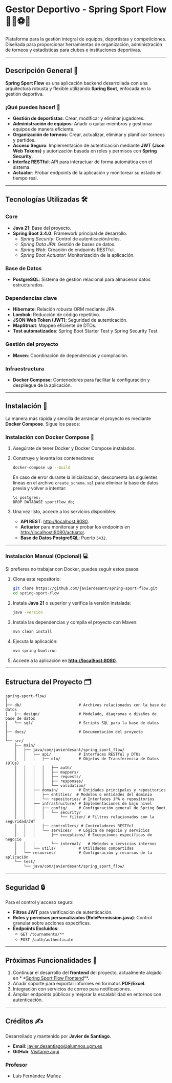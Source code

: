 # Gestor Deportivo - Spring Sport Flow 🏋️‍♂️⚽🏀

Plataforma para la gestión integral de equipos, deportistas y competiciones. Diseñada para proporcionar herramientas de
organización, administración de torneos y estadísticas para clubes e instituciones deportivas.

---

## Descripción General 📖

**Spring Sport Flow** es una aplicación backend desarrollada con una arquitectura robusta y flexible utilizando **Spring
Boot**, enfocada en la gestión deportiva.

### ¡Qué puedes hacer! 🚀

- **Gestión de deportistas**: Crear, modificar y eliminar jugadores.
- **Administración de equipos**: Añadir o quitar miembros y gestionar equipos de manera eficiente.
- **Organización de torneos**: Crear, actualizar, eliminar y planificar torneos y partidos.
- **Acceso Seguro**: Implementación de autenticación mediante **JWT (Json Web Tokens)** y autorización basada en roles y
  permisos con **Spring Security**.
- **Interfaz RESTful**: API para interactuar de forma automática con el sistema.
- **Actuator**: Probar endpoints de la aplicación y monitorear su estado en tiempo real.

---

## Tecnologías Utilizadas 🛠️

### Core

- **Java 21**: Base del proyecto.
- **Spring Boot 3.4.0**: Framework principal de desarrollo.
    - *Spring Security*: Control de autenticación/roles.
    - *Spring Data JPA*: Gestión de bases de datos.
    - *Spring Web*: Creación de endpoints RESTful.
    - *Spring Boot Actuator*: Monitorización de la aplicación.

### Base de Datos

- **PostgreSQL**: Sistema de gestión relacional para almacenar datos estructurados.

### Dependencias clave

- **Hibernate**: Relación robusta ORM mediante JPA.
- **Lombok**: Reducción de código repetitivo.
- **JSON Web Token (JWT)**: Seguridad de autenticación.
- **MapStruct**: Mappeo eficiente de DTOs.
- **Test automatizados**: Spring Boot Starter Test y Spring Security Test.

### Gestión del proyecto

- **Maven**: Coordinación de dependencias y compilación.

### Infraestructura

- **Docker Compose**: Contenedores para facilitar la configuración y despliegue de la aplicación.

---

## Instalación 🚀

La manera más rápida y sencilla de arrancar el proyecto es mediante **Docker Compose**. Sigue los pasos:

### Instalación con Docker Compose 🐳

1. Asegúrate de tener Docker y Docker Compose instalados.
2. Construye y levanta los contenedores:

   ```bash
   docker-compose up --build
   ```

   En caso de error durante la inicialización, descomenta las siguientes líneas en el archivo `create_schema.sql` para
   eliminar la base de datos previa y volver a intentar:

   ```postgresql
   \c postgres;
   DROP DATABASE sportflow_db;
   ```

3. Una vez listo, accede a los servicios disponibles:
    - **API REST**: [http://localhost:8080](http://localhost:8080).
    - **Actuator** para monitorear y probar los endpoints
      en [http://localhost:8080/actuator](http://localhost:8080/actuator).
    - **Base de Datos PostgreSQL**: Puerto `5432`.

---

### Instalación Manual (Opcional) 💻

Si prefieres no trabajar con Docker, puedes seguir estos pasos:

1. Clona este repositorio:

   ```bash
   git clone https://github.com/javierdesant/spring-sport-flow.git
   cd spring-sport-flow
   ```

2. Instala **Java 21** o superior y verifica la versión instalada:

   ```bash
   java -version
   ```

3. Instala las dependencias y compila el proyecto con Maven:

   ```bash
   mvn clean install
   ```

4. Ejecuta la aplicación:

   ```bash
   mvn spring-boot:run
   ```

5. Accede a la aplicación en **[http://localhost:8080](http://localhost:8080)**.

---

## Estructura del Proyecto 🗂️

```plaintext
spring-sport-flow/
│
├── db/                         # Archivos relacionados con la base de datos
│   ├── design/                 # Modelado, diagramas o diseños de base de datos
│   └── sql/                    # Scripts SQL para la base de datos
│
├── docs/                       # Documentación del proyecto
│
└── src/
    ├── main/
    │   ├── java/com/javierdesant/spring_sport_flow/
    │   │   ├── api/            # Interfaces RESTful y DTOs
    │   │   │   ├── dto/        # Objetos de Transferencia de Datos (DTOs)
    │   │   │   │   ├── auth/
    │   │   │   │   ├── mappers/
    │   │   │   │   ├── requests/
    │   │   │   │   ├── responses/
    │   │   │   │   └── validation/
    │   │   ├── domain/         # Entidades principales y repositorios
    │   │   │   ├── entities/  # Modelos o entidades del dominio
    │   │   │   └── repositories/ # Interfaces JPA o repositorios
    │   │   ├── infrastructure/ # Implementaciones de bajo nivel
    │   │   │   ├── config/     # Configuración general de Spring Boot
    │   │   │   │   └── security/
    │   │   │   │       └── filter/ # Filtros relacionados con la seguridad/JWT
    │   │   │   ├── controllers/ # Controladores RESTful
    │   │   │   └── services/   # Lógica de negocio y servicios
    │   │   │       ├── exceptions/ # Excepciones específicas de negocio
    │   │   │       └── internal/   # Métodos o servicios internos
    │   │   └── utils/          # Utilidades compartidas
    │   └── resources/          # Configuración y recursos de la aplicación
    └── test/
        └── java/com/javierdesant/spring_sport_flow/ 
```

---

## Seguridad 🔒

Para el control y acceso seguro:

- **Filtros JWT** para verificación de autenticación.
- **Roles y permisos personalizados (RolePermission.java)**: Control granular sobre acciones específicas.
- **Endpoints Excluidos**:
    - `GET /tournaments/**`
    - `POST /auth/authenticate`

---

## Próximas Funcionalidades 🚧

1. Continuar el desarrollo del **frontend** del proyecto, actualmente alojado en *
   *[Spring Sport Flow Frontend](https://github.com/javierdesant/Spring-Sport-Flow-fe)**.
2. Añadir soporte para exportar informes en formatos **PDF/Excel**.
3. Integración con servicios de correo para notificaciones.
4. Ampliar endpoints públicos y mejorar la escalabilidad en entornos con autenticación.

---

## Créditos ✍️

Desarrollado y mantenido por **Javier de Santiago**.

- **Email**: [javier.desantiago@alumnos.upm.es](mailto:javier.desantiago@alumnos.upm.es)
- **GitHub**: [Visítame aquí](https://github.com/tu-usuario)

### Profesor

- Luis Fernández Muñoz